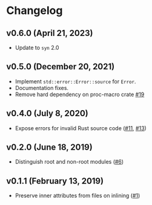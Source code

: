 # Changelog

## v0.6.0 (April 21, 2023)
- Update to `syn` 2.0

## v0.5.0 (December 20, 2021)
- Implement `std::error::Error::source` for `Error`.
- Documentation fixes.
- Remove hard dependency on proc-macro crate [#19](https://github.com/TedDriggs/syn-inline-mod/pull/19)

## v0.4.0 (July 8, 2020)
- Expose errors for invalid Rust source code ([#11](https://github.com/TedDriggs/syn-inline-mod/issues/11), [#13](https://github.com/TedDriggs/syn-inline-mod/pull/13))

## v0.2.0 (June 18, 2019)
- Distinguish root and non-root modules ([#6](https://github.com/TedDriggs/syn-inline-mod/pull/6))

## v0.1.1 (February 13, 2019)
- Preserve inner attributes from files on inlining ([#1](https://github.com/TedDriggs/syn-inline-mod/issues/1))
